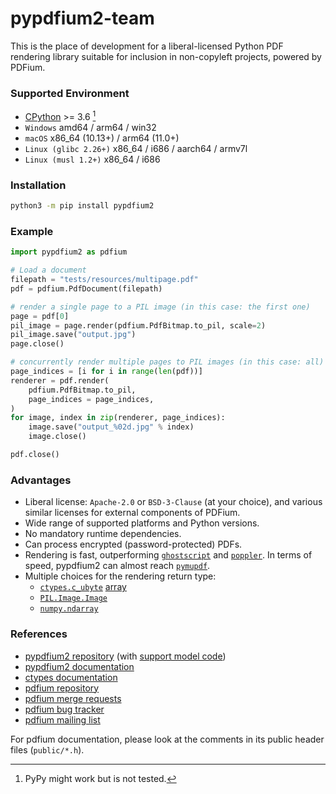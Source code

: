 <!-- SPDX-FileCopyrightText: 2022 geisserml <geisserml@gmail.com> -->
<!-- SPDX-License-Identifier: CC-BY-4.0 -->

# pypdfium2-team

This is the place of development for a liberal-licensed Python PDF rendering library suitable for inclusion in non-copyleft projects, powered by PDFium.


### Supported Environment

* [CPython](https://github.com/python/cpython) >= 3.6 [^1]
* `Windows` amd64 / arm64 / win32
* `macOS` x86_64 (10.13+) / arm64 (11.0+)
* `Linux (glibc 2.26+)` x86_64 / i686 / aarch64 / armv7l
* `Linux (musl 1.2+)` x86_64 / i686


### Installation

```bash
python3 -m pip install pypdfium2
```


### Example

```python
import pypdfium2 as pdfium

# Load a document
filepath = "tests/resources/multipage.pdf"
pdf = pdfium.PdfDocument(filepath)

# render a single page to a PIL image (in this case: the first one)
page = pdf[0]
pil_image = page.render(pdfium.PdfBitmap.to_pil, scale=2)
pil_image.save("output.jpg")
page.close()

# concurrently render multiple pages to PIL images (in this case: all)
page_indices = [i for i in range(len(pdf))]
renderer = pdf.render(
    pdfium.PdfBitmap.to_pil,
    page_indices = page_indices,
)
for image, index in zip(renderer, page_indices):
    image.save("output_%02d.jpg" % index)
    image.close()

pdf.close()
```


### Advantages

* Liberal license: `Apache-2.0` or `BSD-3-Clause` (at your choice), and various similar licenses for external components of PDFium.
* Wide range of supported platforms and Python versions.
* No mandatory runtime dependencies.
* Can process encrypted (password-protected) PDFs.
* Rendering is fast, outperforming [`ghostscript`](https://github.com/ArtifexSoftware/ghostpdl) and [`poppler`](https://gitlab.freedesktop.org/poppler/poppler). In terms of speed, pypdfium2 can almost reach [`pymupdf`](https://github.com/pymupdf/PyMuPDF).
* Multiple choices for the rendering return type:
    * [`ctypes.c_ubyte`](https://docs.python.org/3/library/ctypes.html#fundamental-data-types) [array](https://docs.python.org/3/library/ctypes.html#arrays)
    * [`PIL.Image.Image`](https://pillow.readthedocs.io/en/stable/reference/Image.html#PIL.Image.Image)
    * [`numpy.ndarray`](https://numpy.org/doc/stable/reference/generated/numpy.ndarray.html)


### References

* [pypdfium2 repository](https://github.com/pypdfium2-team/pypdfium2) (with [support model code](https://github.com/pypdfium2-team/pypdfium2/tree/main/src/pypdfium2/_helpers))
* [pypdfium2 documentation](https://pypdfium2.readthedocs.io/en/stable/)
* [ctypes documentation](https://docs.python.org/3/library/ctypes.html)
* [pdfium repository](https://pdfium.googlesource.com/pdfium/+/refs/heads/main)
* [pdfium merge requests](https://pdfium-review.googlesource.com/)
* [pdfium bug tracker](https://bugs.chromium.org/p/pdfium/issues/list)
* [pdfium mailing list](https://groups.google.com/g/pdfium)

For pdfium documentation, please look at the comments in its public header files (`public/*.h`).

[^1]: PyPy might work but is not tested.
